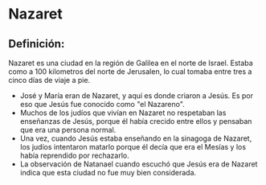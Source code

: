 # Nazaret

## Definición: 

Nazaret es una ciudad en la región de Galilea en el norte de Israel. Estaba como a 100 kilometros del norte de Jerusalen, lo cual tomaba entre tres a cinco días de viaje a pie.

* José y María eran de Nazaret, y aquí es donde criaron a Jesús. Es por eso que Jesús fue conocido como "el Nazareno".
* Muchos de los judíos que vivían en Nazaret no respetaban las enseñanzas de Jesús, porque él había crecido entre ellos y pensaban que era una persona normal.
* Una vez, cuando Jesús estaba enseñando en la sinagoga de Nazaret, los judíos intentaron matarlo porque él decía que era el Mesías y los había reprendido por rechazarlo.
* La observación de Natanael cuando escuchó que Jesús era de Nazaret indica que esta ciudad no fue muy bien considerada.


